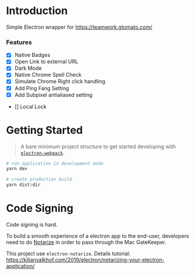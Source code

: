 # Introduction
Simple Electron wrapper for https://teamwork.gtomato.com/

### Features
* [x] Native Badges
* [x] Open Link to external URL
* [x] Dark Mode
* [x] Native Chrome Spell Check
* [x] Simulate Chrome Right click handling
* [x] Add Ping Fang Setting
* [x] Add Subpixel antialiased setting
* [] Local Lock 

# Getting Started
> A bare minimum project structure to get started developing with [`electron-webpack`](https://github.com/electron-userland/electron-webpack).

```bash
# run application in development mode
yarn dev

# create production build
yarn dist:dir
```

# Code Signing
Code signing is hard. 

To build a smooth experience of a electron app to the end-user, developers
need to do [Notarize](https://developer.apple.com/documentation/xcode/notarizing_macos_software_before_distribution)
in order to pass through the Mac GateKeeper.

This project use `electron-notarize`. Details tutorial: https://kilianvalkhof.com/2019/electron/notarizing-your-electron-application/
